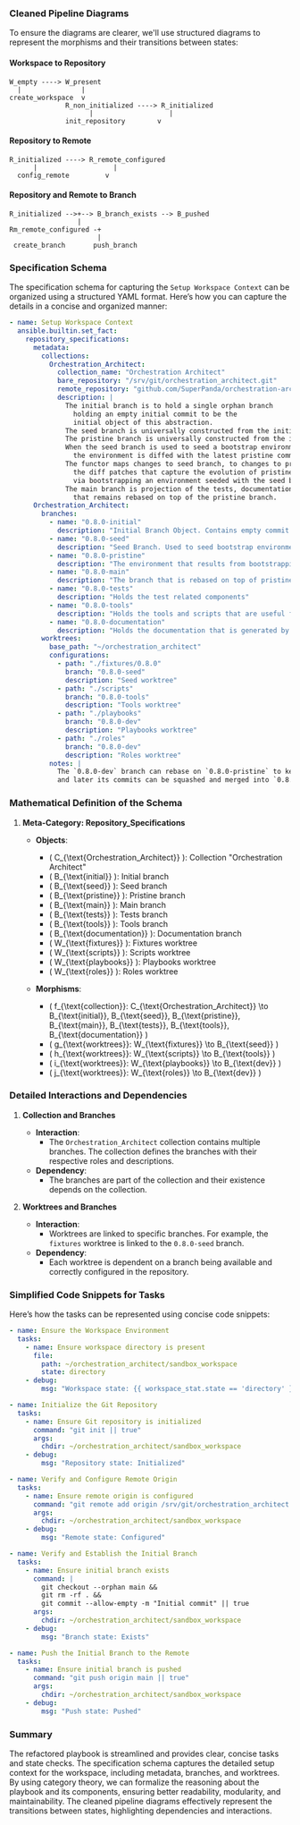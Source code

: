 ### Cleaned Pipeline Diagrams

To ensure the diagrams are clearer, we'll use structured diagrams to represent the morphisms and their transitions between states:

#### Workspace to Repository

```
W_empty ----> W_present
  |               |
create_workspace  v
              R_non_initialized ----> R_initialized
                    |                   |
              init_repository        v
```

#### Repository to Remote

```
R_initialized ----> R_remote_configured
      |                   |
  config_remote         v
```

#### Repository and Remote to Branch

```
R_initialized -->+--> B_branch_exists --> B_pushed
                 |
Rm_remote_configured -+
                      |
 create_branch       push_branch
```

### Specification Schema

The specification schema for capturing the `Setup Workspace Context` can be organized using a structured YAML format. Here’s how you can capture the details in a concise and organized manner:

```yaml
- name: Setup Workspace Context
  ansible.builtin.set_fact:
    repository_specifications:
      metadata:
        collections:
          Orchestration_Architect:
            collection_name: "Orchestration Architect"
            bare_repository: "/srv/git/orchestration_architect.git"
            remote_repository: "github.com/SuperPanda/orchestration-architect"
            description: |
              The initial branch is to hold a single orphan branch
                holding an empty initial commit to be the
                initial object of this abstraction.
              The seed branch is universally constructed from the initial branch.
              The pristine branch is universally constructed from the initial branch.
              When the seed branch is used to seed a bootstrap environment, after the bootstrap
                the environment is diffed with the latest pristine commit to generate a patch.
              The functor maps changes to seed branch, to changes to pristine branch via
                the diff patches that capture the evolution of pristine environment generated
                via bootstrapping an environment seeded with the seed branch commit.
              The main branch is projection of the tests, documentation, tools onto a branch
                that remains rebased on top of the pristine branch.
      Orchestration_Architect:
        branches:
          - name: "0.8.0-initial"
            description: "Initial Branch Object. Contains empty commit."
          - name: "0.8.0-seed"
            description: "Seed Branch. Used to seed bootstrap environment."
          - name: "0.8.0-pristine"
            description: "The environment that results from bootstrapping an environment with a seed."
          - name: "0.8.0-main"
            description: "The branch that is rebased on top of pristine, provides a lens by being the coproduct of the different constituent branches."
          - name: "0.8.0-tests"
            description: "Holds the test related components"
          - name: "0.8.0-tools"
            description: "Holds the tools and scripts that are useful for development, analysis, etc."
          - name: "0.8.0-documentation"
            description: "Holds the documentation that is generated by tooling examining the system state."
        worktrees:
          base_path: "~/orchestration_architect"
          configurations:
            - path: "./fixtures/0.8.0"
              branch: "0.8.0-seed"
              description: "Seed worktree"
            - path: "./scripts"
              branch: "0.8.0-tools"
              description: "Tools worktree"
            - path: "./playbooks"
              branch: "0.8.0-dev"
              description: "Playbooks worktree"
            - path: "./roles"
              branch: "0.8.0-dev"
              description: "Roles worktree"
          notes: |
            The `0.8.0-dev` branch can rebase on `0.8.0-pristine` to keep in sync,
            and later its commits can be squashed and merged into `0.8.0-main`.
```

### Mathematical Definition of the Schema

1. **Meta-Category: Repository_Specifications**

   - **Objects**:
     - \( C_{\text{Orchestration_Architect}} \): Collection "Orchestration Architect"
     - \( B_{\text{initial}} \): Initial branch
     - \( B_{\text{seed}} \): Seed branch
     - \( B_{\text{pristine}} \): Pristine branch
     - \( B_{\text{main}} \): Main branch
     - \( B_{\text{tests}} \): Tests branch
     - \( B_{\text{tools}} \): Tools branch
     - \( B_{\text{documentation}} \): Documentation branch
     - \( W_{\text{fixtures}} \): Fixtures worktree
     - \( W_{\text{scripts}} \): Scripts worktree
     - \( W_{\text{playbooks}} \): Playbooks worktree
     - \( W_{\text{roles}} \): Roles worktree

   - **Morphisms**:
     - \( f_{\text{collection}}: C_{\text{Orchestration_Architect}} \to B_{\text{initial}}, B_{\text{seed}}, B_{\text{pristine}}, B_{\text{main}}, B_{\text{tests}}, B_{\text{tools}}, B_{\text{documentation}} \)
     - \( g_{\text{worktrees}}: W_{\text{fixtures}} \to B_{\text{seed}} \)
     - \( h_{\text{worktrees}}: W_{\text{scripts}} \to B_{\text{tools}} \)
     - \( i_{\text{worktrees}}: W_{\text{playbooks}} \to B_{\text{dev}} \)
     - \( j_{\text{worktrees}}: W_{\text{roles}} \to B_{\text{dev}} \)

### Detailed Interactions and Dependencies

1. **Collection and Branches**

   - **Interaction**:
     - The `Orchestration_Architect` collection contains multiple branches. The collection defines the branches with their respective roles and descriptions.
   - **Dependency**:
     - The branches are part of the collection and their existence depends on the collection.

2. **Worktrees and Branches**

   - **Interaction**:
     - Worktrees are linked to specific branches. For example, the `fixtures` worktree is linked to the `0.8.0-seed` branch.
   - **Dependency**:
     - Each worktree is dependent on a branch being available and correctly configured in the repository.

### Simplified Code Snippets for Tasks

Here’s how the tasks can be represented using concise code snippets:

```yaml
- name: Ensure the Workspace Environment
  tasks:
    - name: Ensure workspace directory is present
      file:
        path: ~/orchestration_architect/sandbox_workspace
        state: directory
    - debug:
        msg: "Workspace state: {{ workspace_stat.state == 'directory' }}"

- name: Initialize the Git Repository
  tasks:
    - name: Ensure Git repository is initialized
      command: "git init || true"
      args:
        chdir: ~/orchestration_architect/sandbox_workspace
    - debug:
        msg: "Repository state: Initialized"

- name: Verify and Configure Remote Origin
  tasks:
    - name: Ensure remote origin is configured
      command: "git remote add origin /srv/git/orchestration_architect.git || true"
      args:
        chdir: ~/orchestration_architect/sandbox_workspace
    - debug:
        msg: "Remote state: Configured"

- name: Verify and Establish the Initial Branch
  tasks:
    - name: Ensure initial branch exists
      command: |
        git checkout --orphan main &&
        git rm -rf . &&
        git commit --allow-empty -m "Initial commit" || true
      args:
        chdir: ~/orchestration_architect/sandbox_workspace
    - debug:
        msg: "Branch state: Exists"

- name: Push the Initial Branch to the Remote
  tasks:
    - name: Ensure initial branch is pushed
      command: "git push origin main || true"
      args:
        chdir: ~/orchestration_architect/sandbox_workspace
    - debug:
        msg: "Push state: Pushed"
```

### Summary

The refactored playbook is streamlined and provides clear, concise tasks and state checks. The specification schema captures the detailed setup context for the workspace, including metadata, branches, and worktrees. By using category theory, we can formalize the reasoning about the playbook and its components, ensuring better readability, modularity, and maintainability. The cleaned pipeline diagrams effectively represent the transitions between states, highlighting dependencies and interactions.
